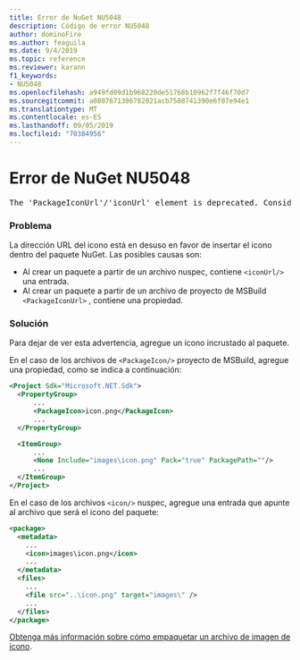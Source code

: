 ```yaml
---
title: Error de NuGet NU5048
description: Código de error NU5048
author: dominoFire
ms.author: feaguila
ms.date: 9/4/2019
ms.topic: reference
ms.reviewer: karann
f1_keywords:
- NU5048
ms.openlocfilehash: a949fd09d1b968220de51768b10962f7f46f70d7
ms.sourcegitcommit: a0807671386782021acb7588741390e6f07e94e1
ms.translationtype: MT
ms.contentlocale: es-ES
ms.lasthandoff: 09/05/2019
ms.locfileid: "70384956"
---
```

# <a name="nuget-error-nu5048"></a>Error de NuGet NU5048

<pre>The 'PackageIconUrl'/'iconUrl' element is deprecated. Consider using the 'PackageIcon'/'icon' element instead. Learn more at https://aka.ms/deprecateIconUrl</pre>


### <a name="issue"></a>Problema

La dirección URL del icono está en desuso en favor de insertar el icono dentro del paquete NuGet. Las posibles causas son:

- Al crear un paquete a partir de un archivo nuspec, contiene `<iconUrl/>` una entrada.
- Al crear un paquete a partir de un archivo de proyecto de MSBuild `<PackageIconUrl>` , contiene una propiedad.


### <a name="solution"></a>Solución

Para dejar de ver esta advertencia, agregue un icono incrustado al paquete.

En el caso de los archivos de `<PackageIcon/>` proyecto de MSBuild, agregue una propiedad, como se indica a continuación:

```xml
<Project Sdk="Microsoft.NET.Sdk">
  <PropertyGroup>
      ...
      <PackageIcon>icon.png</PackageIcon>
      ...
  </PropertyGroup>

  <ItemGroup>
      ...
      <None Include="images\icon.png" Pack="true" PackagePath=""/>
      ...
  </ItemGroup>
</Project>
```

En el caso de los archivos `<icon/>` nuspec, agregue una entrada que apunte al archivo que será el icono del paquete:

```xml
<package>
  <metadata>
    ...
    <icon>images\icon.png</icon>
    ...
  </metadata>
  <files>
    ...
    <file src="..\icon.png" target="images\" />
    ...
  </files>
</package>
```

[Obtenga más información sobre cómo empaquetar un archivo de imagen de icono](../msbuild-targets.md#packing-an-icon-image-file).
